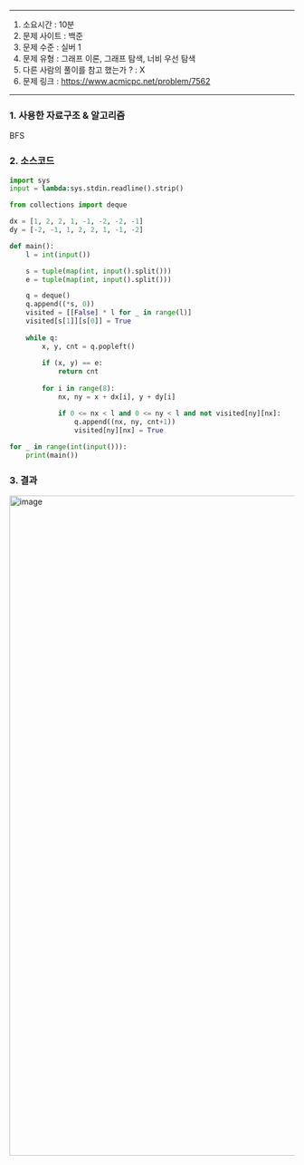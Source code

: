 
---

1. 소요시간 : 10분
2. 문제 사이트 : 백준
3. 문제 수준 : 실버 1
4. 문제 유형 : 그래프 이론, 그래프 탐색, 너비 우선 탐색
5. 다른 사람의 풀이를 참고 했는가 ? : X
6. 문제 링크 : <https://www.acmicpc.net/problem/7562>

---

### 1. 사용한 자료구조 & 알고리즘

BFS

### 2. 소스코드

```python
import sys
input = lambda:sys.stdin.readline().strip()

from collections import deque

dx = [1, 2, 2, 1, -1, -2, -2, -1]
dy = [-2, -1, 1, 2, 2, 1, -1, -2]

def main():
    l = int(input())

    s = tuple(map(int, input().split()))
    e = tuple(map(int, input().split()))

    q = deque()
    q.append((*s, 0))
    visited = [[False] * l for _ in range(l)]
    visited[s[1]][s[0]] = True
    
    while q:
        x, y, cnt = q.popleft()
        
        if (x, y) == e:
            return cnt
        
        for i in range(8):
            nx, ny = x + dx[i], y + dy[i]

            if 0 <= nx < l and 0 <= ny < l and not visited[ny][nx]:
                q.append((nx, ny, cnt+1))
                visited[ny][nx] = True
    
for _ in range(int(input())):
    print(main())
```

### 3. 결과
<img width="1165" alt="image" src="https://github.com/user-attachments/assets/d83ba4bb-e737-4bcb-a7d3-06473b476af6">
